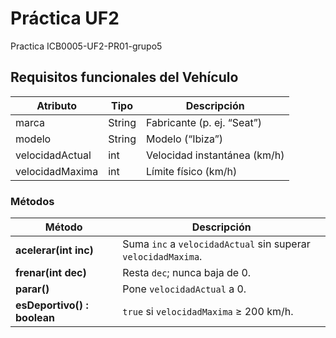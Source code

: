 # Práctica UF2

Practica ICB0005-UF2-PR01-grupo5


## Requisitos funcionales del Vehículo

| Atributo            | Tipo   | Descripción                         |
|---------------------|--------|-------------------------------------|
| marca               | String | Fabricante (p. ej. “Seat”)          |
| modelo              | String | Modelo (“Ibiza”)                    |
| velocidadActual     | int    | Velocidad instantánea (km/h)        |
| velocidadMaxima     | int    | Límite físico (km/h)                |

### Métodos

| Método                         | Descripción                                                          |
|--------------------------------|----------------------------------------------------------------------|
| **acelerar(int inc)**          | Suma `inc` a `velocidadActual` sin superar `velocidadMaxima`.        |
| **frenar(int dec)**            | Resta `dec`; nunca baja de 0.                                        |
| **parar()**                    | Pone `velocidadActual` a 0.                                          |
| **esDeportivo() : boolean**    | `true` si `velocidadMaxima` ≥ 200 km/h.                              |
